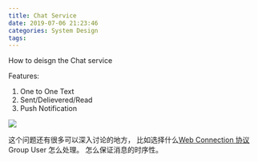 ```yaml
---
title: Chat Service
date: 2019-07-06 21:23:46
categories: System Design
tags:
---
```


How to deisgn the Chat service

Features:

1. One to One Text
2. Sent/Delievered/Read
3. Push Notification


![](https://wfeng.s3.us-east-2.amazonaws.com/System-Design-Images/chat_service.jpg)


这个问题还有很多可以深入讨论的地方，
比如选择什么[Web Connection 协议](http://www.wayne.ink/2019/07/04/Infrastructure/Web-Connection/)
Group User 怎么处理。
怎么保证消息的时序性。
